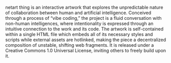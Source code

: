 netart thing is an interactive artwork that explores the unpredictable nature of collaboration between human and artificial intelligence. Conceived through a process of “vibe coding,” the project is a fluid conversation with non-human intelligences, where intentionality is expressed through an intuitive connection to the work and its code.
The artwork is self-contained within a single HTML file which embeds all of its necessary styles and scripts while external assets are hotlinked, making the piece a decentralized composition of unstable, shifting web fragments. It is released under a Creative Commons 1.0 Universal License, inviting others to freely build upon it.

